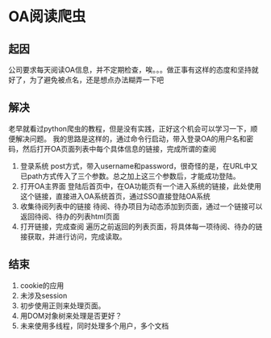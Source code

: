 # OA阅读爬虫

## 起因
  公司要求每天阅读OA信息，并不定期检查，唉。。。做正事有这样的态度和坚持就好了，为了避免被点名，还是想点办法糊弄一下吧

## 解决
  老早就看过python爬虫的教程，但是没有实践，正好这个机会可以学习一下，顺便解决问题。
  我的思路是这样的，通过命令行启动，带入登录OA的用户名和密码，然后打开OA页面列表中每个具体信息的链接，完成所谓的查阅
  1. 登录系统
    post方式，带入username和password，很奇怪的是，在URL中又已path方式传入了三个参数。总之加上这三个参数后，才能成功登陆。
  2. 打开OA主界面
    登陆后首页中，在OA功能页有一个进入系统的链接，此处使用这个链接，直接进入OA系统首页，通过SSO直接登陆OA系统
  3. 收集待阅列表中的链接
    待阅、待办项目为动态添加到页面，通过一个链接可以返回待阅、待办的列表html页面
  4. 打开链接，完成查阅
    遍历之前返回的列表页面，将具体每一项待阅、待办的链接获取，并进行访问，完成读取。

## 结束
  1. cookie的应用
  2. 未涉及session
  3. 初步使用正则来处理页面。
  4. 用DOM对象树来处理是否更好？
  5. 未来使用多线程，同时处理多个用户，多个文档
